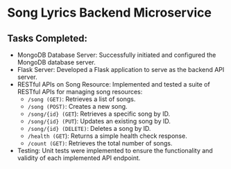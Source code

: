 # Song Lyrics Backend Microservice

## Tasks Completed:

- MongoDB Database Server: Successfully initiated and configured the MongoDB database server.
- Flask Server: Developed a Flask application to serve as the backend API server.
- RESTful APIs on Song Resource: Implemented and tested a suite of RESTful APIs for managing song resources:
  - ```/song (GET)```: Retrieves a list of songs.
  - ```/song (POST)```: Creates a new song.
  - ```/song/{id} (GET```): Retrieves a specific song by ID.
  - ```/song/{id} (PUT```): Updates an existing song by ID.
  - ```/song/{id} (DELETE)```: Deletes a song by ID.
  - ```/health (GET```): Returns a simple health check response.
  - ```/count (GET)```: Retrieves the total number of songs.
- Testing: Unit tests were implemented to ensure the functionality and validity of each implemented API endpoint.
